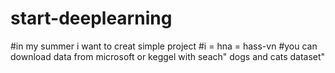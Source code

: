 # start-deeplearning
#in my summer i want to creat simple project 
#i = hna = hass-vn
#you can download data from microsoft or keggel with seach" dogs and cats dataset"
